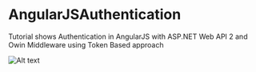 AngularJSAuthentication
=======================

Tutorial shows Authentication in AngularJS with ASP.NET Web API 2 and Owin Middleware using Token Based approach 

![Alt text](http://bitoftech.net/wp-content/uploads/2014/05/AngularJSAuthentication.png "AngularJS Authentication")
